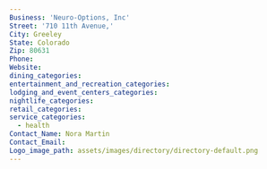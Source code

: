 ```yaml
---
Business: 'Neuro-Options, Inc'
Street: '710 11th Avenue,'
City: Greeley
State: Colorado
Zip: 80631
Phone:
Website:
dining_categories:
entertainment_and_recreation_categories:
lodging_and_event_centers_categories:
nightlife_categories:
retail_categories:
service_categories:
  - health
Contact_Name: Nora Martin
Contact_Email:
Logo_image_path: assets/images/directory/directory-default.png
---
```



